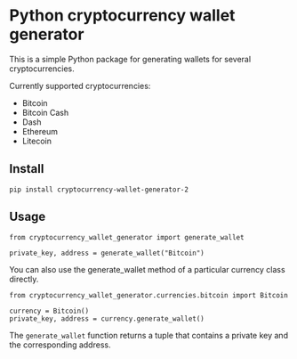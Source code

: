 # Python cryptocurrency wallet generator

This is a simple Python package for generating wallets for several cryptocurrencies.

Currently supported cryptocurrencies:

* Bitcoin
* Bitcoin Cash
* Dash
* Ethereum
* Litecoin

## Install

    pip install cryptocurrency-wallet-generator-2

## Usage

    from cryptocurrency_wallet_generator import generate_wallet

    private_key, address = generate_wallet("Bitcoin")

You can also use the generate_wallet method of a particular currency class directly.

    from cryptocurrency_wallet_generator.currencies.bitcoin import Bitcoin

    currency = Bitcoin()
    private_key, address = currency.generate_wallet()

The `generate_wallet` function returns a tuple that contains a private key and the corresponding address.
